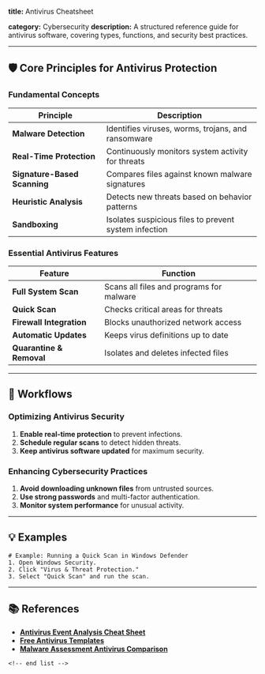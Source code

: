**title:** Antivirus Cheatsheet

**category:** Cybersecurity
**description:** A structured reference guide for antivirus software, covering types, functions, and security best practices.

---

## 🛡️ **Core Principles for Antivirus Protection**

### **Fundamental Concepts**

| Principle                          | Description                                           |
| ---------------------------------- | ----------------------------------------------------- |
| **Malware Detection**        | Identifies viruses, worms, trojans, and ransomware    |
| **Real-Time Protection**     | Continuously monitors system activity for threats     |
| **Signature-Based Scanning** | Compares files against known malware signatures       |
| **Heuristic Analysis**       | Detects new threats based on behavior patterns        |
| **Sandboxing**               | Isolates suspicious files to prevent system infection |

### **Essential Antivirus Features**

| Feature                        | Function                                 |
| ------------------------------ | ---------------------------------------- |
| **Full System Scan**     | Scans all files and programs for malware |
| **Quick Scan**           | Checks critical areas for threats        |
| **Firewall Integration** | Blocks unauthorized network access       |
| **Automatic Updates**    | Keeps virus definitions up to date       |
| **Quarantine & Removal** | Isolates and deletes infected files      |

---

## 🔄 **Workflows**

### **Optimizing Antivirus Security**

1. **Enable real-time protection** to prevent infections.
2. **Schedule regular scans** to detect hidden threats.
3. **Keep antivirus software updated** for maximum security.

### **Enhancing Cybersecurity Practices**

1. **Avoid downloading unknown files** from untrusted sources.
2. **Use strong passwords** and multi-factor authentication.
3. **Monitor system performance** for unusual activity.

---

## 💡 **Examples**

```plaintext
# Example: Running a Quick Scan in Windows Defender
1. Open Windows Security.  
2. Click "Virus & Threat Protection."  
3. Select "Quick Scan" and run the scan.  
```

---

## 📚 **References**

- **[Antivirus Event Analysis Cheat Sheet](https://www.nextron-systems.com/2018/09/08/antivirus-event-analysis-cheat-sheet-v1-4/)**
- **[Free Antivirus Templates](https://slidesdocs.com/excel-sheets/antivirus)**
- **[Malware Assessment Antivirus Comparison](https://www.slidegeeks.com/malware-assessment-antivirus-software-comparison-chart-template-pdf)**

```
<!-- end list -->
```
